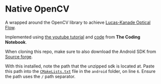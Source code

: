 # Native OpenCV

A wrapped around the OpenCV library to achieve [Lucas-Kanade Optical Flow](https://docs.opencv.org/3.4/d4/dee/tutorial_optical_flow.html#:~:text=Lucas%2DKanade%20Optical%20Flow%20in%20OpenCV).

Implemented using [the youtube tutorial](https://www.youtube.com/watch?v=wGH_KWpaAVM&ab_channel=TheCodingNotebook) and [code](https://github.com/ValYouW/flutter-opencv-stream-processing/blob/master/tutorial.md) from **The Coding Notebook**.

When cloning this repo, make sure to also download the Android SDK from [Source forge](https://sourceforge.net/projects/opencvlibrary/files/4.5.5/opencv-4.5.5-android-sdk.zip/download).

With this installed, note the path that the unzipped sdk is located at. Paste this path into the [`CMakeLists.txt`](android/CMakeLists.txt) file in the `android` folder, on line `6`. Ensure the path uses the `/` path separator.
